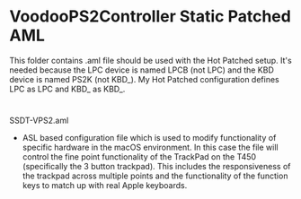 # VoodooPS2Controller Static Patched AML 

This folder contains .aml file should be used with the Hot Patched setup. It's needed because the LPC device is named LPCB (not LPC) and the KBD device is named PS2K (not KBD_). My Hot Patched configuration defines LPC as LPC and KBD_ as KBD_.

#

SSDT-VPS2.aml

- ASL based configuration file which is used to modify functionality of specific hardware in the macOS environment. In this case the file will control the fine point functionality of the TrackPad on the T450 (specifically the 3 button trackpad). This includes the responsiveness of the trackpad across multiple points and the functionality of the function keys to match up with real Apple keyboards.





